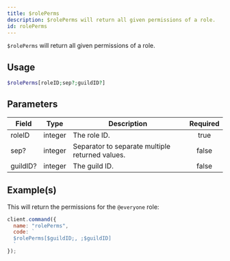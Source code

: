 ```yaml
---
title: $rolePerms
description: $rolePerms will return all given permissions of a role.
id: rolePerms
---
```


`$rolePerms` will return all given permissions of a role.

## Usage

```php
$rolePerms[roleID;sep?;guildID?]
```

## Parameters

| Field    | Type    | Description                                     | Required |
| -------- | ------- | ----------------------------------------------- | :------: |
| roleID   | integer | The role ID.                                    |   true   |
| sep?     | integer | Separator to separate multiple returned values. |  false   |
| guildID? | integer | The guild ID.                                   |  false   |

## Example(s)

This will return the permissions for the `@everyone` role:

```javascript
client.command({
  name: "rolePerms",
  code: `
  $rolePerms[$guildID;, ;$guildID]
  `
});
```
